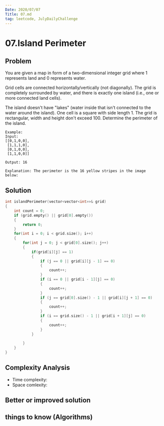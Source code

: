 ```yaml
---
Date: 2020/07/07
Title: 07.md
tag: leetcode, JulyDailyChallenge
---
```

# 07.Island Perimeter

## Problem
You are given a map in form of a two-dimensional integer grid where 1 represents land and 0 represents water.

Grid cells are connected horizontally/vertically (not diagonally). The grid is completely surrounded by water, and there is exactly one island (i.e., one or more connected land cells).

The island doesn't have "lakes" (water inside that isn't connected to the water around the island). One cell is a square with side length 1. The grid is rectangular, width and height don't exceed 100. Determine the perimeter of the island.

```
Example:
Input:
[[0,1,0,0],
 [1,1,1,0],
 [0,1,0,0],
 [1,1,0,0]]

Output: 16

Explanation: The perimeter is the 16 yellow stripes in the image below:
```
## Solution
```cpp
int islandPerimeter(vector<vector<int>>& grid)
{
    int count = 0;
    if (grid.empty() || grid[0].empty()) 
    {
        return 0;
    }
    for(int i = 0; i < grid.size(); i++)
    {
        for(int j = 0; j < grid[0].size(); j++)
        {
            if(grid[i][j] == 1)
            {
                if (j == 0 || grid[i][j - 1] == 0)
                {
                    count++;
                }
                if (i == 0 || grid[i - 1][j] == 0)
                {
                    count++;
                }
                if (j == grid[0].size() - 1 || grid[i][j + 1] == 0)
                {
                    count++;
                } 
                if (i == grid.size() - 1 || grid[i + 1][j] == 0)
                {
                    count++;
                }
            }
            
        }
    }
}
```
## Complexity Analysis
- Time complexity:
- Space comlexity:
## Better or improved solution

## things to know (Algorithms)